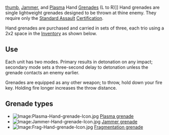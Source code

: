 [thumb](image:Hand-grenades.jpg), [Jammer](Jammer_Grenade.md), and
[Plasma](Plasma_grenade.md) Hand [Grenades](../items/Grenade.md) (L to R)\]\]
Hand grenades are single lightweight grenades designed to be thrown at thine
enemy. They require only the
[Standard Assault](../certifications/Standard_Assault.md)
[Certification](../certifications/Certification.md).

Hand grenades are purchased and carried in sets of three, each trio using a 2x2
space in the [Inventory](../terminology/Inventory.md) as shown below.

## Use

Each unit has two modes. Primary results in detonation on any impact; secondary
mode sets a three-second delay to detonation unless the grenade contacts an
enemy earlier.

Grenades are equipped as any other weapon; to throw, hold down your fire key.
Holding fire longer increases the throw distance.

## Grenade types

- ![Image:Plasma-Hand-grenade-Icon.jpg](Plasma-Hand-grenade-Icon.jpg "fig:Image:Plasma-Hand-grenade-Icon.jpg")
  [Plasma grenade](Plasma_grenade.md)
- ![Image:Jammer-Hand-grenade-Icon.jpg](Jammer-Hand-grenade-Icon.jpg "fig:Image:Jammer-Hand-grenade-Icon.jpg")
  [Jammer grenade](Jammer_Grenade.md)
- ![Image:Frag-Hand-grenade-Icon.jpg](Frag-Hand-grenade-Icon.jpg "fig:Image:Frag-Hand-grenade-Icon.jpg")
  [Fragmentation grenade](Fragmentation_grenade.md)

<!--[category:Game Items](category:Game_Items.md)-->
